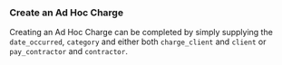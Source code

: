 ### Create an Ad Hoc Charge

Creating an Ad Hoc Charge can be completed by simply supplying the `date_occurred`, `category` and either both 
`charge_client` and `client` or `pay_contractor` and `contractor`.